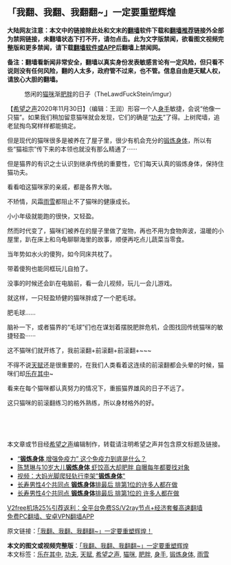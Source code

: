  <h2>「我翻、我翻、我翻翻~」一定要重塑辉煌</h2> <p class="notice"><b>大陆网友注意：本文中的链接除此处和文末的<a href="https://github.com/bannedbook/fanqiang" >翻墙</a>软件下载和<a href="https://github.com/killgcd/justmysocks/blob/master/README.md">翻墙推荐</a>链接外全部为禁网链接，未翻墙状态下打不开，请勿点击。此为文字版禁闻，欲看图文视频完整版和更多禁闻，请下载<a href="https://github.com/bannedbook/fanqiang">翻墙软件或APP</a>后翻墙上禁闻网。</p><p>备注：翻墙看新闻非常安全，翻墙以真实身份发表敏感言论有一定风险，但只看不说则没有任何风险，翻的人太多，政府管不过来，也不管。信息自由是天赋人权，请放心大胆的翻墙。</b></p>  <div class="entry"> <figure><figcaption>悠闲的<a href="https://www.bannedbook.org/bnews/tag/%e7%8c%ab%e5%92%aa/" class="st_tag internal_tag" rel="tag" title="标签 猫咪 下的日志">猫咪</a>渐<a href="https://www.bannedbook.org/bnews/tag/%E8%82%A5%E8%83%96/" class="st_tag internal_tag" rel="tag" title="标签 肥胖 下的日志">肥胖</a>的日子（TheLawdFuckStein/imgur）</figcaption></figure> <p>【<span class='wp_keywordlink_affiliate'><a href="https://www.soundofhope.org" title="希望之声" target="_blank">希望之声</a></span>2020年11月30日】（编辑：王润）形容一个人<a href="https://www.bannedbook.org/bnews/tag/%E8%BA%AB%E6%89%8B/" class="st_tag internal_tag" rel="tag" title="标签 身手 下的日志">身手</a>敏捷，会说“他像一只猫”。如果我们稍加留意猫咪就会发现，它们的确是“<a href="https://www.bannedbook.org/bnews/tag/%E5%8A%9F%E5%A4%AB/" class="st_tag internal_tag" rel="tag" title="标签 功夫 下的日志">功夫</a>”了得。上树爬墙，追老鼠掏鸟窝样样都能搞定。</p> <p>但是现代的猫咪很多是被养在了屋子里，很少有机会充分的<a href="https://www.bannedbook.org/bnews/tag/%E9%94%BB%E7%82%BC%E8%BA%AB%E4%BD%93/" class="st_tag internal_tag" rel="tag" title="标签 锻炼身体 下的日志">锻炼身体</a>，所以有些“猫祖宗”传下来的本领也就没有那么精通了······</p> <p>但是猫界的有识之士认识到继承传统的重要性，它们每天认真的锻炼身体，保持住猫功夫。</p> <p>看看咱这猫咪家的亲戚，都是各界大咖。</p> <p></p> <p>不矫情，风霜<a href="https://www.bannedbook.org/bnews/tag/%E9%9B%A8%E9%9B%AA/" class="st_tag internal_tag" rel="tag" title="标签 雨雪 下的日志">雨雪</a>都阻止不了猫咪的健康成长。</p> <p></p> <p>小小年级就能跑的很快，又轻盈。</p>  <p></p> <p>然而时代变了，猫咪们被养在的屋子里做了宠物，再也不用为食物奔波，温暖的小屋里，趴在床上和乌龟聊聊海里的故事，顺便再吃点儿蔬菜当零食。</p> <p></p> <p>当年势如水火的傻狗，如今同床共枕了。</p> <p></p> <p>带着傻狗也能同框玩儿自拍了。</p> <p></p> <p>没事的时候还会趴在电脑前，看一会儿视频，玩儿一会儿游戏。</p>  <p></p> <p>就这样，一只轻盈矫健的猫咪胖成了一个肥毛球。</p> <p></p> <p>肥毛球……</p> <p></p> <p>脑补一下，或者猫界的“毛球”们也在谋划着摆脱肥胖危机，企图找回传统猫咪的敏捷轻盈······</p> <p>这不猫咪们就开练了，我前滚翻+前滚翻+前滚翻+~~~</p> <p></p>  <p>不得不说<a href="https://www.bannedbook.org/bnews/tag/%E5%A4%A9%E8%B5%8B/" class="st_tag internal_tag" rel="tag" title="标签 天赋 下的日志">天赋</a>还是很重要的，在我们人类看着这连续的前滚翻都会头晕的时候，猫咪们却<a href="https://www.bannedbook.org/bnews/tag/%E4%B9%90%E5%9C%A8%E5%85%B6%E4%B8%AD/" class="st_tag internal_tag" rel="tag" title="标签 乐在其中 下的日志">乐在其中</a>~</p> <p></p> <p>看来在每个猫咪都认真努力的情况下，重振猫界雄风的日子不远了。</p> <p></p> <p>这只猫咪的前滚翻练习的格外熟练，所以身材格外的好。</p> <p> </p> <p> </p> <p>本文章或节目经<a href="https://www.bannedbook.org/bnews/tag/%e5%b8%8c%e6%9c%9b%e4%b9%8b%e5%a3%b0/" class="st_tag internal_tag" rel="tag" title="标签 希望之声 下的日志">希望之声</a>编辑制作，转载请注明希望之声并包含原文标题及链接。</p>  <ul class='op-related-articles' title='相关阅读'> <li><a href='https://www.bannedbook.org/bnews/health/20200705/1355892.html' target='_blank'>“<b>锻炼身体</b> 增强免疫力” 这个免疫力到底是什么？</a></li> <li><a href='https://www.bannedbook.org/bnews/yule/20200422/1316878.html' target='_blank'>陈慧琳与10岁大儿<b>锻炼身体</b> 虾饺高大却肥胖 自曝每年都要找对象</a></li> <li><a href='https://www.bannedbook.org/bnews/baitai/20190929/1199094.html' target='_blank'>视频：大妈光脚爬轻轨行李架"<b>锻炼身体</b>"</a></li> <li><a href='https://www.bannedbook.org/bnews/health/20190216/1081668.html' target='_blank'>长寿男性4个共同点 <b>锻炼身体</b>排最后 排第1位的许多人都在做</a></li> <li><a href='https://www.bannedbook.org/bnews/health/20190128/1071605.html' target='_blank'>长寿男性4个共同点 <b>锻炼身体</b>排最后 排第1位的 许多人都在做</a></li> </ul> <p class="texttj"> <a href="https://github.com/bannedbook/fanqiang/wiki/V2ray%E6%9C%BA%E5%9C%BA" target="_blank">V2free机场25%引荐返利：全平台免费SS/V2ray节点+经济套餐高速翻墙</a><br/> <a href="https://github.com/bannedbook/fanqiang/wiki/%E7%A6%81%E9%97%BB%E7%BD%91%E5%AE%89%E5%8D%93%E7%BF%BB%E5%A2%99%E6%96%B0%E9%97%BBAPP" target="_blank">免费PC翻墙、安卓VPN翻墙APP</a></p><p>原文链接：<a class="src_link"  href="https://www.soundofhope.org/post/271765" target="_blank">「我翻、我翻、我翻翻~」一定要重塑辉煌！</a></p><a name='sharetosocial'></a>       <div><b>本文的图文或视频完整版</b>：<a href='https://www.bannedbook.org/bnews/comments/20201201/1439934.html'>「我翻、我翻、我翻翻~」一定要重塑辉煌</a></div>  </div><!--END ENTRY--> <div class="postfooter"> <div>本文标签：<a href="https://www.bannedbook.org/bnews/tag/%E4%B9%90%E5%9C%A8%E5%85%B6%E4%B8%AD/" rel="tag">乐在其中</a>, <a href="https://www.bannedbook.org/bnews/tag/%E5%8A%9F%E5%A4%AB/" rel="tag">功夫</a>, <a href="https://www.bannedbook.org/bnews/tag/%E5%A4%A9%E8%B5%8B/" rel="tag">天赋</a>, <a href="https://www.bannedbook.org/bnews/tag/%e5%b8%8c%e6%9c%9b%e4%b9%8b%e5%a3%b0/" rel="tag">希望之声</a>, <a href="https://www.bannedbook.org/bnews/tag/%e7%8c%ab%e5%92%aa/" rel="tag">猫咪</a>, <a href="https://www.bannedbook.org/bnews/tag/%E8%82%A5%E8%83%96/" rel="tag">肥胖</a>, <a href="https://www.bannedbook.org/bnews/tag/%E8%BA%AB%E6%89%8B/" rel="tag">身手</a>, <a href="https://www.bannedbook.org/bnews/tag/%E9%94%BB%E7%82%BC%E8%BA%AB%E4%BD%93/" rel="tag">锻炼身体</a>, <a href="https://www.bannedbook.org/bnews/tag/%E9%9B%A8%E9%9B%AA/" rel="tag">雨雪</a></div>  </div><!--END POSTFOOTER--> 
